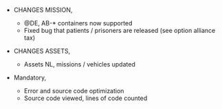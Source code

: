+ CHANGES MISSION,
  - @DE, AB-* containers now supported
  - Fixed bug that patients / prisoners are released (see option alliance tax)

+ CHANGES ASSETS,
  - Assets NL, missions / vehicles updated

+ Mandatory, 
  - Error and source code optimization
  - Source code viewed, lines of code counted